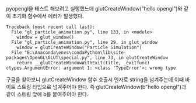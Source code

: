 pyopengl을 테스트 해보려고 실행했느데 glutCreateWindow("hello opengl")와 같이 초기화 함수에서 에러가 발생했다.

    Traceback (most recent call last):
      File "gl_particle_animation.py", line 133, in <module>
        window = glut_window()
      File "gl_particle_animation.py", line 29, in glut_window
        window = glutCreateWindow("Particle Simulation")
      File "E:\Anaconda\envs\condaPython\lib\site-packages\OpenGL\GLUT\special.py", line 73, in glutCreateWindow
        return __glutCreateWindowWithExit(title, _exitfunc)
    ctypes.ArgumentError: argument 1: <class 'TypeError'>: wrong type

구글을 찾아보니 glutCreateWindow 함수 호출시 인자로 string을 넘겨주는데 이때 바이트 스트링 타입으로 넘겨주어야 한다.
즉 glutCreateWindow(b"hello opengl")과 같이 스트링 앞에 b를 붙여주어야 한다.